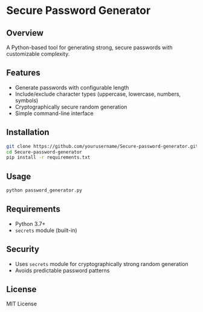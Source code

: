 # Secure Password Generator   
  
## Overview
A Python-based tool for generating strong, secure passwords with customizable complexity.

## Features
- Generate passwords with configurable length
- Include/exclude character types (uppercase, lowercase, numbers, symbols)
- Cryptographically secure random generation
- Simple command-line interface

## Installation
```bash
git clone https://github.com/yourusername/Secure-password-generator.git
cd Secure-password-generator
pip install -r requirements.txt
```

## Usage
```bash
python password_generator.py
```

## Requirements
- Python 3.7+
- `secrets` module (built-in)

## Security
- Uses `secrets` module for cryptographically strong random generation
- Avoids predictable password patterns

## License
MIT License

